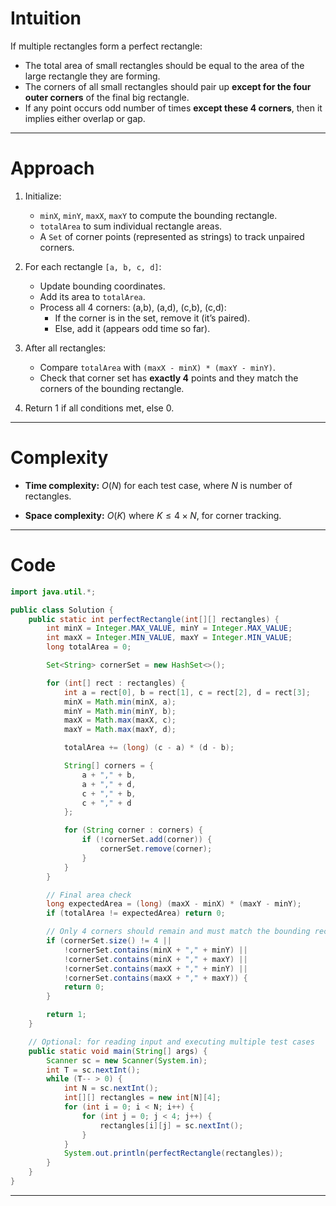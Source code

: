 # Intuition

If multiple rectangles form a perfect rectangle:

* The total area of small rectangles should be equal to the area of the large rectangle they are forming.
* The corners of all small rectangles should pair up **except for the four outer corners** of the final big rectangle.
* If any point occurs odd number of times **except these 4 corners**, then it implies either overlap or gap.

---

# Approach

1. Initialize:
   * `minX`, `minY`, `maxX`, `maxY` to compute the bounding rectangle.
   * `totalArea` to sum individual rectangle areas.
   * A `Set` of corner points (represented as strings) to track unpaired corners.

2. For each rectangle `[a, b, c, d]`:
   * Update bounding coordinates.
   * Add its area to `totalArea`.
   * Process all 4 corners: (a,b), (a,d), (c,b), (c,d):
     * If the corner is in the set, remove it (it’s paired).
     * Else, add it (appears odd time so far).

3. After all rectangles:
   * Compare `totalArea` with `(maxX - minX) * (maxY - minY)`.
   * Check that corner set has **exactly 4** points and they match the corners of the bounding rectangle.

4. Return 1 if all conditions met, else 0.

---

# Complexity

* **Time complexity:**
  $O(N)$ for each test case, where $N$ is number of rectangles.

* **Space complexity:**
  $O(K)$ where $K \leq 4 \times N$, for corner tracking.

---

# Code

```java
import java.util.*;

public class Solution {
    public static int perfectRectangle(int[][] rectangles) {
        int minX = Integer.MAX_VALUE, minY = Integer.MAX_VALUE;
        int maxX = Integer.MIN_VALUE, maxY = Integer.MIN_VALUE;
        long totalArea = 0;

        Set<String> cornerSet = new HashSet<>();

        for (int[] rect : rectangles) {
            int a = rect[0], b = rect[1], c = rect[2], d = rect[3];
            minX = Math.min(minX, a);
            minY = Math.min(minY, b);
            maxX = Math.max(maxX, c);
            maxY = Math.max(maxY, d);

            totalArea += (long) (c - a) * (d - b);

            String[] corners = {
                a + "," + b,
                a + "," + d,
                c + "," + b,
                c + "," + d
            };

            for (String corner : corners) {
                if (!cornerSet.add(corner)) {
                    cornerSet.remove(corner);
                }
            }
        }

        // Final area check
        long expectedArea = (long) (maxX - minX) * (maxY - minY);
        if (totalArea != expectedArea) return 0;

        // Only 4 corners should remain and must match the bounding rectangle
        if (cornerSet.size() != 4 ||
            !cornerSet.contains(minX + "," + minY) ||
            !cornerSet.contains(minX + "," + maxY) ||
            !cornerSet.contains(maxX + "," + minY) ||
            !cornerSet.contains(maxX + "," + maxY)) {
            return 0;
        }

        return 1;
    }

    // Optional: for reading input and executing multiple test cases
    public static void main(String[] args) {
        Scanner sc = new Scanner(System.in);
        int T = sc.nextInt();
        while (T-- > 0) {
            int N = sc.nextInt();
            int[][] rectangles = new int[N][4];
            for (int i = 0; i < N; i++) {
                for (int j = 0; j < 4; j++) {
                    rectangles[i][j] = sc.nextInt();
                }
            }
            System.out.println(perfectRectangle(rectangles));
        }
    }
}
```

---
